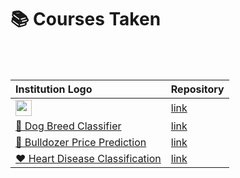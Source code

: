 # 📚 Courses Taken

<br><br>

| Institution Logo       | Repository |
| :---       |    :----  | 
| <img src="https://logodownload.org/wp-content/uploads/2015/02/ufrj-logo-7-minerva.png" width=26px/>  | [link](https://www.kaggle.com/c/titanic)      |   |
| [🐶 Dog Breed Classifier](https://github.com/EricaFer/Dog-Breed-Classifier)   |  [link](https://www.kaggle.com/c/dog-breed-identification)    |      |
| [🚜 Bulldozer Price Prediction](https://github.com/EricaFer/Bulldozer-Price-Prediction)  | [link](https://www.kaggle.com/c/bluebook-for-bulldozers)     |      |
| [❤ Heart Disease Classification](https://github.com/EricaFer/Heart-Disease-Classifier)  | [link](https://www.kaggle.com/c/ec524-heart-disease)     |      |

